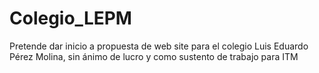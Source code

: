 # Colegio_LEPM
Pretende dar inicio a propuesta de web site para el colegio Luis Eduardo Pérez Molina, sin ánimo de lucro y como sustento de trabajo para ITM